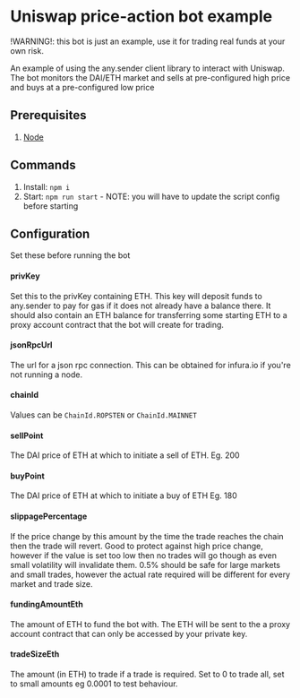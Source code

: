# Uniswap price-action bot example

!WARNING!: this bot is just an example, use it for trading real funds at your own risk.

An example of using the any.sender client library to interact with Uniswap. The bot monitors the DAI/ETH market and sells at pre-configured high price and buys at a pre-configured low price

## Prerequisites
1. [Node](https://nodejs.org/en/)

## Commands
1. Install: `npm i`
2. Start: `npm run start` - NOTE: you will have to update the script config before starting

## Configuration
Set these before running the bot

#### privKey
Set this to the privKey containing ETH. This key will deposit funds to any.sender to pay for gas if it does not already have a balance there. It should also contain an ETH balance for transferring some starting ETH to a proxy account contract that the bot will create for trading.

#### jsonRpcUrl
The url for a json rpc connection. This can be obtained for infura.io if you're not running a node.

#### chainId
Values can be `ChainId.ROPSTEN` or `ChainId.MAINNET`

#### sellPoint
The DAI price of ETH at which to initiate a sell of ETH. Eg. 200

#### buyPoint
The DAI price of ETH at which to initiate a buy of ETH Eg. 180

#### slippagePercentage
If the price change by this amount by the time the trade reaches the chain then the trade will revert. Good to protect against high price change, however if the value is set too low then no trades will go though as even small volatility will invalidate them. 0.5% should be safe for large markets and small trades, however the actual rate required will be different for every market and trade size.

#### fundingAmountEth
The amount of ETH to fund the bot with. The ETH will be sent to the a proxy account contract that can only be accessed by your private key.

#### tradeSizeEth
The amount (in ETH) to trade if a trade is required. Set to 0 to trade all, set to small amounts eg 0.0001 to test behaviour.





